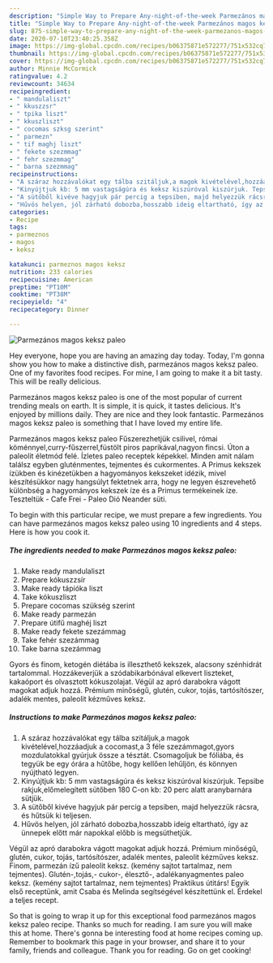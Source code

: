 ```yaml
---
description: "Simple Way to Prepare Any-night-of-the-week Parmezános magos keksz paleo"
title: "Simple Way to Prepare Any-night-of-the-week Parmezános magos keksz paleo"
slug: 875-simple-way-to-prepare-any-night-of-the-week-parmezanos-magos-keksz-paleo
date: 2020-07-10T23:40:25.358Z
image: https://img-global.cpcdn.com/recipes/b06375871e572277/751x532cq70/parmezanos-magos-keksz-paleo-recept-foto.jpg
thumbnail: https://img-global.cpcdn.com/recipes/b06375871e572277/751x532cq70/parmezanos-magos-keksz-paleo-recept-foto.jpg
cover: https://img-global.cpcdn.com/recipes/b06375871e572277/751x532cq70/parmezanos-magos-keksz-paleo-recept-foto.jpg
author: Minnie McCormick
ratingvalue: 4.2
reviewcount: 34634
recipeingredient:
- " mandulaliszt"
- " kkuszzsr"
- " tpika liszt"
- " kkuszliszt"
- " cocomas szksg szerint"
- " parmezn"
- " tif maghj liszt"
- " fekete szezmmag"
- " fehr szezmmag"
- " barna szezmmag"
recipeinstructions:
- "A száraz hozzávalókat egy tálba szitáljuk,a magok kivételével,hozzáadjuk a cocomast,a 3 féle szezámmagot,gyors mozdulatokkal gyúrjuk össze a tésztát. Csomagoljuk be fóliába, és tegyük be egy órára a hűtőbe, hogy kellően lehűljön, és könnyen nyújtható legyen."
- "Kinyújtjuk kb: 5 mm vastagságúra és keksz kiszúróval kiszúrjuk. Tepsibe rakjuk,előmelegített sütőben 180 C-on kb: 20 perc alatt aranybarnára sütjük."
- "A sütőből kivéve hagyjuk pár percig a tepsiben, majd helyezzük rácsra, és hűtsük ki teljesen."
- "Hűvös helyen, jól zárható dobozba,hosszabb ideig eltartható, így az ünnepek előtt már napokkal előbb is megsüthetjük."
categories:
- Recipe
tags:
- parmeznos
- magos
- keksz

katakunci: parmeznos magos keksz 
nutrition: 233 calories
recipecuisine: American
preptime: "PT10M"
cooktime: "PT38M"
recipeyield: "4"
recipecategory: Dinner

---
```



![Parmezános magos keksz paleo](https://img-global.cpcdn.com/recipes/b06375871e572277/751x532cq70/parmezanos-magos-keksz-paleo-recept-foto.jpg)

Hey everyone, hope you are having an amazing day today. Today, I'm gonna show you how to make a distinctive dish, parmezános magos keksz paleo. One of my favorites food recipes. For mine, I am going to make it a bit tasty. This will be really delicious.

Parmezános magos keksz paleo is one of the most popular of current trending meals on earth. It is simple, it is quick, it tastes delicious. It's enjoyed by millions daily. They are nice and they look fantastic. Parmezános magos keksz paleo is something that I have loved my entire life.

Parmezános magos keksz paleo Fűszerezhetjük csilivel, római köménnyel,curry-fűszerrel,füstölt piros paprikával,nagyon fincsi. Úton a paleolit életmód felé. Ízletes paleo receptek képekkel. Minden amit nálam találsz egyben gluténmentes, tejmentes és cukormentes. A Primus kekszek ízükben és kinézetükben a hagyományos kekszeket idézik, mivel készítésükkor nagy hangsúlyt fektetnek arra, hogy ne legyen észrevehető különbség a hagyományos kekszek íze és a Primus termékeinek íze. Teszteltük - Cafe Frei - Paleo Dió Neander süti.


To begin with this particular recipe, we must prepare a few ingredients. You can have parmezános magos keksz paleo using 10 ingredients and 4 steps. Here is how you cook it.

<!--inarticleads1-->

##### The ingredients needed to make Parmezános magos keksz paleo:

1. Make ready  mandulaliszt
1. Prepare  kókuszzsír
1. Make ready  tápióka liszt
1. Take  kókuszliszt
1. Prepare  cocomas szükség szerint
1. Make ready  parmezán
1. Prepare  útifű maghéj liszt
1. Make ready  fekete szezámmag
1. Take  fehér szezámmag
1. Take  barna szezámmag


Gyors és finom, ketogén diétába is illeszthető kekszek, alacsony szénhidrát tartalommal. Hozzákeverjük a szódabikarbónával elkevert liszteket, kakaóport és olvasztott kókuszolajat. Végül az apró darabokra vágott magokat adjuk hozzá. Prémium minőségű, glutén, cukor, tojás, tartósítószer, adalék mentes, paleolit kézműves keksz. 

<!--inarticleads2-->

##### Instructions to make Parmezános magos keksz paleo:

1. A száraz hozzávalókat egy tálba szitáljuk,a magok kivételével,hozzáadjuk a cocomast,a 3 féle szezámmagot,gyors mozdulatokkal gyúrjuk össze a tésztát. Csomagoljuk be fóliába, és tegyük be egy órára a hűtőbe, hogy kellően lehűljön, és könnyen nyújtható legyen.
1. Kinyújtjuk kb: 5 mm vastagságúra és keksz kiszúróval kiszúrjuk. Tepsibe rakjuk,előmelegített sütőben 180 C-on kb: 20 perc alatt aranybarnára sütjük.
1. A sütőből kivéve hagyjuk pár percig a tepsiben, majd helyezzük rácsra, és hűtsük ki teljesen.
1. Hűvös helyen, jól zárható dobozba,hosszabb ideig eltartható, így az ünnepek előtt már napokkal előbb is megsüthetjük.


Végül az apró darabokra vágott magokat adjuk hozzá. Prémium minőségű, glutén, cukor, tojás, tartósítószer, adalék mentes, paleolit kézműves keksz. Finom, parmezán ízű paleolit keksz. (kemény sajtot tartalmaz, nem tejmentes). Glutén-,tojás,- cukor-, élesztő-, adalékanyagmentes paleo keksz. (kemény sajtot tartalmaz, nem tejmentes) Praktikus útitárs! Egyik első receptünk, amit Csaba és Melinda segítségével készítettünk el. Érdekel a teljes recept. 

So that is going to wrap it up for this exceptional food parmezános magos keksz paleo recipe. Thanks so much for reading. I am sure you will make this at home. There's gonna be interesting food at home recipes coming up. Remember to bookmark this page in your browser, and share it to your family, friends and colleague. Thank you for reading. Go on get cooking!
